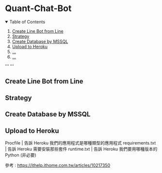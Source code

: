 # Quant-Chat-Bot

<details open="open">
  <summary>Table of Contents</summary>
  <ol>
    <li><a href="#Create-Line-Bot-from-Line">Create Line Bot from Line</a></li>
    <li><a href="#Strategy">Strategy</a></li>
    <li><a href="#Create-Database-by-MSSQL">Create Database by MSSQL</a></li>
    <li><a href="#Upload-to-Heroku">Upload to Heroku</a></li>
    <li><a href="#...">...</a></li>
    <li><a href="#...">...</a></li>
  </ol>
</details>

'''
'''



<!-- Create Line Bot from Line -->
## Create Line Bot from Line

<!-- Strategy -->
## Strategy

<!-- Create Database by MSSQL -->
## Create Database by MSSQL

<!-- Upload to Heroku -->
## Upload to Heroku

Procfile           | 告訴 Heroku 我們的應用程式是哪種類型的應用程式
requirements.txt   | 告訴 Heroku 需要安裝那些套件
runtime.txt        | 告訴 Heroku 我們要用哪種版本的 Python (非必要)

參考 : https://ithelp.ithome.com.tw/articles/10217350
